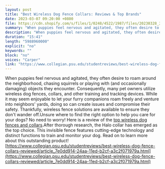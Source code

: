 ```yaml
---
layout: post
title: "Best Wireless Dog Fence Collars: Reviews & Top Brands"
date: 2023-03-07 09:20:00 +0800
file: https://cdn.shopify.com/s/files/1/0248/4522/1987/files/20230328_3.mp3?v=1679958950
summary: "When puppies feel nervous and agitated, they often desire to roam around the neighborhood, chasing squirrels or playing with (and occasionally damaging) objects they encounter. Consequently, many pet owners utilize wireless dog fences, collars, and other training and tracking devices. While it may seem enjoyable to let your furry companions roam freely and venture into neighbors' yards, doing so can create issues and compromise their safety. Thankfully, wireless fence solutions are available to ensure they don't wander off.Unsure where to find the right option to help you care for your dogs? No need to worry! Here is a review of the top wireless dog fences and collars.After thorough research, the Halo collar has emerged as the top choice. This invisible fence features cutting-edge technology and distinct functions to train and monitor your dog. Read on to learn more about this outstanding product!"
description: "When puppies feel nervous and agitated, they often desire to roam around the neighborhood, chasing squirrels or playing with (and occasionally damaging) objects they encounter. Consequently, many pet owners utilize wireless dog fences, collars, and other training and tracking devices. While it may seem enjoyable to let your furry companions roam freely and venture into neighbors' yards, doing so can create issues and compromise their safety. Thankfully, wireless fence solutions are available to ensure they don't wander off.Unsure where to find the right option to help you care for your dogs? No need to worry! Here is a review of the <a href='https://www.collegian.psu.edu/studentreviews/best-wireless-dog-fence-collars-reviewed/article_7e0dd914-24aa-11ed-b2cf-a3c2f071979a.html'>top wireless dog fences and collars</a>.After thorough research, the Halo collar has emerged as the top choice. This invisible fence features cutting-edge technology and distinct functions to train and monitor your dog. Read on to learn more about this outstanding product!<a href='https://www.collegian.psu.edu/studentreviews/best-wireless-dog-fence-collars-reviewed/article_7e0dd914-24aa-11ed-b2cf-a3c2f071979a.html'>https://www.collegian.psu.edu/studentreviews/best-wireless-dog-fence-collars-reviewed/article_7e0dd914-24aa-11ed-b2cf-a3c2f071979a.html</a> "
duration: "15:41"
length: "5988960000"
explicit: "no"
keywords: ""
block: "no"
voices: "Carper"
link: "https://www.collegian.psu.edu/studentreviews/best-wireless-dog-fence-collars-reviewed/article_7e0dd914-24aa-11ed-b2cf-a3c2f071979a.html"
---
```


When puppies feel nervous and agitated, they often desire to roam around the neighborhood, chasing squirrels or playing with (and occasionally damaging) objects they encounter. Consequently, many pet owners utilize wireless dog fences, collars, and other training and tracking devices. While it may seem enjoyable to let your furry companions roam freely and venture into neighbors' yards, doing so can create issues and compromise their safety. Thankfully, wireless fence solutions are available to ensure they don't wander off.Unsure where to find the right option to help you care for your dogs? No need to worry! Here is a review of the [top wireless dog fences and collars](https://www.collegian.psu.edu/studentreviews/best-wireless-dog-fence-collars-reviewed/article_7e0dd914-24aa-11ed-b2cf-a3c2f071979a.html).After thorough research, the Halo collar has emerged as the top choice. This invisible fence features cutting-edge technology and distinct functions to train and monitor your dog. Read on to learn more about this outstanding product![https://www.collegian.psu.edu/studentreviews/best-wireless-dog-fence-collars-reviewed/article_7e0dd914-24aa-11ed-b2cf-a3c2f071979a.html](https://www.collegian.psu.edu/studentreviews/best-wireless-dog-fence-collars-reviewed/article_7e0dd914-24aa-11ed-b2cf-a3c2f071979a.html)
